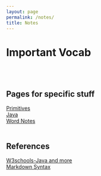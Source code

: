 ```yaml
---
layout: page
permalink: /notes/
title: Notes
---
```

<h1>Important Vocab</h1>

<br><br>
<h2>Pages for specific stuff</h2>
<a href="https://wyndlow.github.io/page/pbl/cb/2022/08/22/primitives.html">Primitives</a>
<br><a href="https://wyndlow.github.io/page/jupyter/cb/pbl/2022/08/20/javapart.html">Java</a>
<br><a href="https://wyndlow.github.io/page/2022/08/28/Unknown.html">Word Notes</a><br><br>

<h2>References</h2>
<a href="https://www.w3schools.com/java/default.asp">W3schools-Java and more</a><br>
<a href="https://www.markdownguide.org/basic-syntax/">Markdown Syntax</a>



